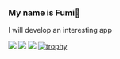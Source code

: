 ### My name is Fumi👋
   I will develop an interesting app

<!--
**kisia0916/kisia0916** is a ✨ _special_ ✨ repository because its `README.md` (this file) appears on your GitHub profile.

Here are some ideas to get you started:

- 🔭 I’m currently working on ...
- 🌱 I’m currently learning ...
- 👯 I’m looking to collaborate on ...
- 🤔 I’m looking for help with ...
- 💬 Ask me about ...
- 📫 How to reach me: ...
- 😄 Pronouns: ...
- ⚡ Fun fact: ...
-->
![](http://github-profile-summary-cards.vercel.app/api/cards/repos-per-language?username=kisia0916&theme=default) ![](http://github-profile-summary-cards.vercel.app/api/cards/most-commit-language?username=kisia0916&theme=default) ![](http://github-profile-summary-cards.vercel.app/api/cards/stats?username=kisia0916)
[![trophy](https://github-profile-trophy.vercel.app/?username=kisia0916)](https://github.com/ryo-ma/github-profile-trophy)
